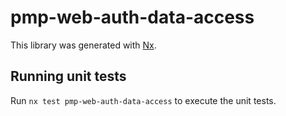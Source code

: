 # pmp-web-auth-data-access

This library was generated with [Nx](https://nx.dev).

## Running unit tests

Run `nx test pmp-web-auth-data-access` to execute the unit tests.
